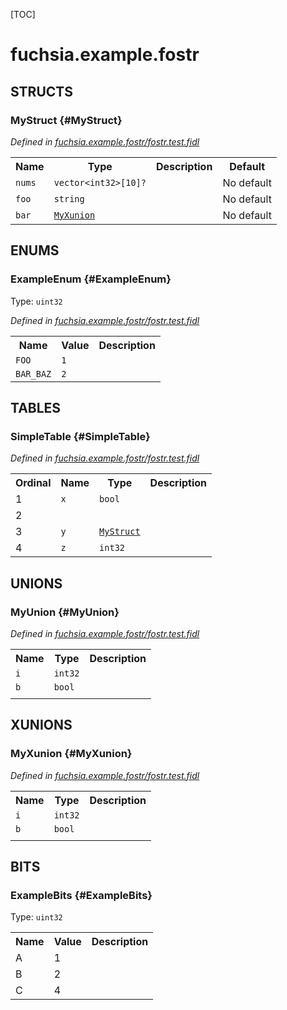 [TOC]

# fuchsia.example.fostr




## **STRUCTS**

### MyStruct {#MyStruct}
*Defined in [fuchsia.example.fostr/fostr.test.fidl](https://fuchsia.googlesource.com/fuchsia/+/master/garnet/public/lib/fostr/test/fuchsia.example.fostr/fostr.test.fidl#14)*





<table>
    <tr><th>Name</th><th>Type</th><th>Description</th><th>Default</th></tr><tr>
            <td><code>nums</code></td>
            <td>
                <code>vector&lt;int32&gt;[10]?</code>
            </td>
            <td></td>
            <td>No default</td>
        </tr><tr>
            <td><code>foo</code></td>
            <td>
                <code>string</code>
            </td>
            <td></td>
            <td>No default</td>
        </tr><tr>
            <td><code>bar</code></td>
            <td>
                <code><a class='link' href='#MyXunion'>MyXunion</a></code>
            </td>
            <td></td>
            <td>No default</td>
        </tr>
</table>



## **ENUMS**

### ExampleEnum {#ExampleEnum}
Type: <code>uint32</code>

*Defined in [fuchsia.example.fostr/fostr.test.fidl](https://fuchsia.googlesource.com/fuchsia/+/master/garnet/public/lib/fostr/test/fuchsia.example.fostr/fostr.test.fidl#9)*



<table>
    <tr><th>Name</th><th>Value</th><th>Description</th></tr><tr>
            <td><code>FOO</code></td>
            <td><code>1</code></td>
            <td></td>
        </tr><tr>
            <td><code>BAR_BAZ</code></td>
            <td><code>2</code></td>
            <td></td>
        </tr></table>



## **TABLES**

### SimpleTable {#SimpleTable}


*Defined in [fuchsia.example.fostr/fostr.test.fidl](https://fuchsia.googlesource.com/fuchsia/+/master/garnet/public/lib/fostr/test/fuchsia.example.fostr/fostr.test.fidl#32)*



<table>
    <tr><th>Ordinal</th><th>Name</th><th>Type</th><th>Description</th></tr>
    <tr>
            <td>1</td>
            <td><code>x</code></td>
            <td>
                <code>bool</code>
            </td>
            <td></td>
        </tr><tr>
            <td>2</td>
            <td><code></code></td>
            <td>
                <code></code>
            </td>
            <td></td>
        </tr><tr>
            <td>3</td>
            <td><code>y</code></td>
            <td>
                <code><a class='link' href='#MyStruct'>MyStruct</a></code>
            </td>
            <td></td>
        </tr><tr>
            <td>4</td>
            <td><code>z</code></td>
            <td>
                <code>int32</code>
            </td>
            <td></td>
        </tr></table>



## **UNIONS**

### MyUnion {#MyUnion}
*Defined in [fuchsia.example.fostr/fostr.test.fidl](https://fuchsia.googlesource.com/fuchsia/+/master/garnet/public/lib/fostr/test/fuchsia.example.fostr/fostr.test.fidl#26)*


<table>
    <tr><th>Name</th><th>Type</th><th>Description</th></tr><tr>
            <td><code>i</code></td>
            <td>
                <code>int32</code>
            </td>
            <td></td>
        </tr><tr>
            <td><code>b</code></td>
            <td>
                <code>bool</code>
            </td>
            <td></td>
        </tr><tr>
            <td><code></code></td>
            <td>
                <code></code>
            </td>
            <td></td>
        </tr></table>



## **XUNIONS**

### MyXunion {#MyXunion}
*Defined in [fuchsia.example.fostr/fostr.test.fidl](https://fuchsia.googlesource.com/fuchsia/+/master/garnet/public/lib/fostr/test/fuchsia.example.fostr/fostr.test.fidl#20)*


<table>
    <tr><th>Name</th><th>Type</th><th>Description</th></tr><tr>
            <td><code>i</code></td>
            <td>
                <code>int32</code>
            </td>
            <td></td>
        </tr><tr>
            <td><code>b</code></td>
            <td>
                <code>bool</code>
            </td>
            <td></td>
        </tr><tr>
            <td><code></code></td>
            <td>
                <code></code>
            </td>
            <td></td>
        </tr></table>



## **BITS**

### ExampleBits {#ExampleBits}
Type: <code>uint32</code>


<table>
    <tr><th>Name</th><th>Value</th><th>Description</th></tr><tr>
            <td>A</td>
            <td>1</td>
            <td></td>
        </tr><tr>
            <td>B</td>
            <td>2</td>
            <td></td>
        </tr><tr>
            <td>C</td>
            <td>4</td>
            <td></td>
        </tr></table>



